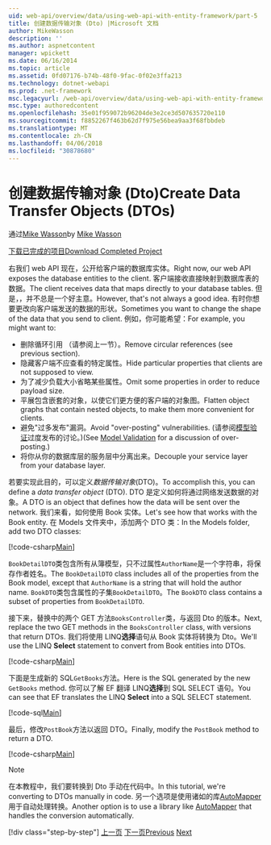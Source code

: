 ```yaml
---
uid: web-api/overview/data/using-web-api-with-entity-framework/part-5
title: 创建数据传输对象 (Dto) |Microsoft 文档
author: MikeWasson
description: ''
ms.author: aspnetcontent
manager: wpickett
ms.date: 06/16/2014
ms.topic: article
ms.assetid: 0fd07176-b74b-48f0-9fac-0f02e3ffa213
ms.technology: dotnet-webapi
ms.prod: .net-framework
msc.legacyurl: /web-api/overview/data/using-web-api-with-entity-framework/part-5
msc.type: authoredcontent
ms.openlocfilehash: 35e01f959072b96204de3e2ce3d507635720e110
ms.sourcegitcommit: f8852267f463b62d7f975e56bea9aa3f68fbbdeb
ms.translationtype: MT
ms.contentlocale: zh-CN
ms.lasthandoff: 04/06/2018
ms.locfileid: "30878680"
---
```

<a name="create-data-transfer-objects-dtos"></a><span data-ttu-id="a26e1-102">创建数据传输对象 (Dto)</span><span class="sxs-lookup"><span data-stu-id="a26e1-102">Create Data Transfer Objects (DTOs)</span></span>
====================
<span data-ttu-id="a26e1-103">通过[Mike Wasson](https://github.com/MikeWasson)</span><span class="sxs-lookup"><span data-stu-id="a26e1-103">by [Mike Wasson](https://github.com/MikeWasson)</span></span>

[<span data-ttu-id="a26e1-104">下载已完成的项目</span><span class="sxs-lookup"><span data-stu-id="a26e1-104">Download Completed Project</span></span>](https://github.com/MikeWasson/BookService)

<span data-ttu-id="a26e1-105">右我们 web API 现在，公开给客户端的数据库实体。</span><span class="sxs-lookup"><span data-stu-id="a26e1-105">Right now, our web API exposes the database entities to the client.</span></span> <span data-ttu-id="a26e1-106">客户端接收直接映射到数据库表的数据。</span><span class="sxs-lookup"><span data-stu-id="a26e1-106">The client receives data that maps directly to your database tables.</span></span> <span data-ttu-id="a26e1-107">但是，，并不总是一个好主意。</span><span class="sxs-lookup"><span data-stu-id="a26e1-107">However, that's not always a good idea.</span></span> <span data-ttu-id="a26e1-108">有时你想要更改向客户端发送的数据的形状。</span><span class="sxs-lookup"><span data-stu-id="a26e1-108">Sometimes you want to change the shape of the data that you send to client.</span></span> <span data-ttu-id="a26e1-109">例如，你可能希望：</span><span class="sxs-lookup"><span data-stu-id="a26e1-109">For example, you might want to:</span></span>

- <span data-ttu-id="a26e1-110">删除循环引用 （请参阅上一节）。</span><span class="sxs-lookup"><span data-stu-id="a26e1-110">Remove circular references (see previous section).</span></span>
- <span data-ttu-id="a26e1-111">隐藏客户端不应查看的特定属性。</span><span class="sxs-lookup"><span data-stu-id="a26e1-111">Hide particular properties that clients are not supposed to view.</span></span>
- <span data-ttu-id="a26e1-112">为了减少负载大小省略某些属性。</span><span class="sxs-lookup"><span data-stu-id="a26e1-112">Omit some properties in order to reduce payload size.</span></span>
- <span data-ttu-id="a26e1-113">平展包含嵌套的对象，以使它们更方便的客户端的对象图。</span><span class="sxs-lookup"><span data-stu-id="a26e1-113">Flatten object graphs that contain nested objects, to make them more convenient for clients.</span></span>
- <span data-ttu-id="a26e1-114">避免"过多发布"漏洞。</span><span class="sxs-lookup"><span data-stu-id="a26e1-114">Avoid "over-posting" vulnerabilities.</span></span> <span data-ttu-id="a26e1-115">(请参阅[模型验证](../../formats-and-model-binding/model-validation-in-aspnet-web-api.md)过度发布的讨论。)</span><span class="sxs-lookup"><span data-stu-id="a26e1-115">(See [Model Validation](../../formats-and-model-binding/model-validation-in-aspnet-web-api.md) for a discussion of over-posting.)</span></span>
- <span data-ttu-id="a26e1-116">将你从你的数据库层的服务层中分离出来。</span><span class="sxs-lookup"><span data-stu-id="a26e1-116">Decouple your service layer from your database layer.</span></span>

<span data-ttu-id="a26e1-117">若要实现此目的，可以定义*数据传输对象*(DTO)。</span><span class="sxs-lookup"><span data-stu-id="a26e1-117">To accomplish this, you can define a *data transfer object* (DTO).</span></span> <span data-ttu-id="a26e1-118">DTO 是定义如何将通过网络发送数据的对象。</span><span class="sxs-lookup"><span data-stu-id="a26e1-118">A DTO is an object that defines how the data will be sent over the network.</span></span> <span data-ttu-id="a26e1-119">我们来看，如何使用 Book 实体。</span><span class="sxs-lookup"><span data-stu-id="a26e1-119">Let's see how that works with the Book entity.</span></span> <span data-ttu-id="a26e1-120">在 Models 文件夹中，添加两个 DTO 类：</span><span class="sxs-lookup"><span data-stu-id="a26e1-120">In the Models folder, add two DTO classes:</span></span>

[!code-csharp[Main](part-5/samples/sample1.cs)]

<span data-ttu-id="a26e1-121">`BookDetailDTO`类包含所有从簿模型，只不过属性`AuthorName`是一个字符串，将保存作者姓名。</span><span class="sxs-lookup"><span data-stu-id="a26e1-121">The `BookDetailDTO` class includes all of the properties from the Book model, except that `AuthorName` is a string that will hold the author name.</span></span> <span data-ttu-id="a26e1-122">`BookDTO`类包含属性的子集`BookDetailDTO`。</span><span class="sxs-lookup"><span data-stu-id="a26e1-122">The `BookDTO` class contains a subset of properties from `BookDetailDTO`.</span></span>

<span data-ttu-id="a26e1-123">接下来，替换中的两个 GET 方法`BooksController`类，与返回 Dto 的版本。</span><span class="sxs-lookup"><span data-stu-id="a26e1-123">Next, replace the two GET methods in the `BooksController` class, with versions that return DTOs.</span></span> <span data-ttu-id="a26e1-124">我们将使用 LINQ**选择**语句从 Book 实体将转换为 Dto。</span><span class="sxs-lookup"><span data-stu-id="a26e1-124">We'll use the LINQ **Select** statement to convert from Book entities into DTOs.</span></span>

[!code-csharp[Main](part-5/samples/sample2.cs)]

<span data-ttu-id="a26e1-125">下面是生成新的 SQL`GetBooks`方法。</span><span class="sxs-lookup"><span data-stu-id="a26e1-125">Here is the SQL generated by the new `GetBooks` method.</span></span> <span data-ttu-id="a26e1-126">你可以了解 EF 翻译 LINQ**选择**到 SQL SELECT 语句。</span><span class="sxs-lookup"><span data-stu-id="a26e1-126">You can see that EF translates the LINQ **Select** into a SQL SELECT statement.</span></span>

[!code-sql[Main](part-5/samples/sample3.sql)]

<span data-ttu-id="a26e1-127">最后，修改`PostBook`方法以返回 DTO。</span><span class="sxs-lookup"><span data-stu-id="a26e1-127">Finally, modify the `PostBook` method to return a DTO.</span></span>

[!code-csharp[Main](part-5/samples/sample4.cs)]

> [!NOTE]
> <span data-ttu-id="a26e1-128">在本教程中，我们要转换到 Dto 手动在代码中。</span><span class="sxs-lookup"><span data-stu-id="a26e1-128">In this tutorial, we're converting to DTOs manually in code.</span></span> <span data-ttu-id="a26e1-129">另一个选项是使用诸如的库[AutoMapper](http://automapper.org/)用于自动处理转换。</span><span class="sxs-lookup"><span data-stu-id="a26e1-129">Another option is to use a library like [AutoMapper](http://automapper.org/) that handles the conversion automatically.</span></span>
> 
> [!div class="step-by-step"]
> <span data-ttu-id="a26e1-130">[上一页](part-4.md)
> [下一页](part-6.md)</span><span class="sxs-lookup"><span data-stu-id="a26e1-130">[Previous](part-4.md)
[Next](part-6.md)</span></span>
